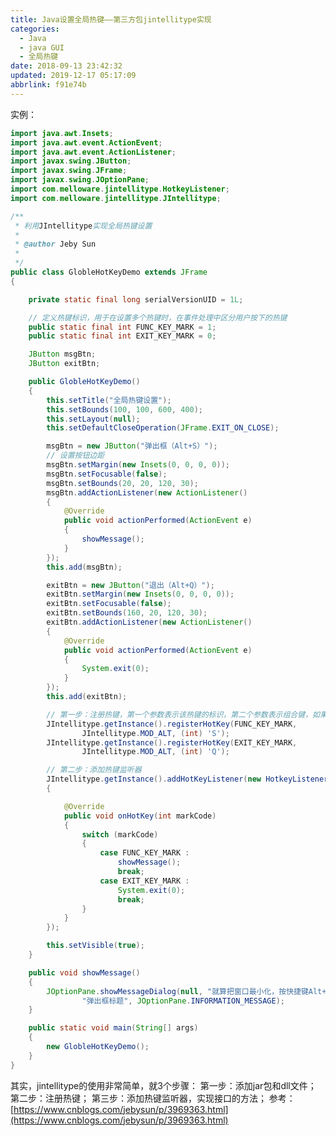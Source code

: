 ```yaml
---
title: Java设置全局热键——第三方包jintellitype实现
categories: 
  - Java
  - java GUI
  - 全局热键
date: 2018-09-13 23:42:32
updated: 2019-12-17 05:17:09
abbrlink: f91e74b
---
```

<div id='my_toc'></div>
<style>.header_1{margin-left: 1em;}.header_2{margin-left: 2em;}.header_3{margin-left: 3em;}.header_4{margin-left: 4em;}.header_5{margin-left: 5em;}.header_6{margin-left: 6em;}</style>
<!--more-->
<script>if (navigator.platform.search('arm')==-1){document.getElementById('my_toc').style.display = 'none';}var e,p = document.getElementsByTagName('p');while (p.length>0) {e = p[0];e.parentElement.removeChild(e);}</script>

<!--end-->
实例：
```java
import java.awt.Insets;
import java.awt.event.ActionEvent;
import java.awt.event.ActionListener;
import javax.swing.JButton;
import javax.swing.JFrame;
import javax.swing.JOptionPane;
import com.melloware.jintellitype.HotkeyListener;
import com.melloware.jintellitype.JIntellitype;

/**
 * 利用JIntellitype实现全局热键设置
 * 
 * @author Jeby Sun
 *
 */
public class GlobleHotKeyDemo extends JFrame
{

    private static final long serialVersionUID = 1L;

    // 定义热键标识，用于在设置多个热键时，在事件处理中区分用户按下的热键
    public static final int FUNC_KEY_MARK = 1;
    public static final int EXIT_KEY_MARK = 0;

    JButton msgBtn;
    JButton exitBtn;

    public GlobleHotKeyDemo()
    {
        this.setTitle("全局热键设置");
        this.setBounds(100, 100, 600, 400);
        this.setLayout(null);
        this.setDefaultCloseOperation(JFrame.EXIT_ON_CLOSE);

        msgBtn = new JButton("弹出框（Alt+S）");
        // 设置按钮边距
        msgBtn.setMargin(new Insets(0, 0, 0, 0));
        msgBtn.setFocusable(false);
        msgBtn.setBounds(20, 20, 120, 30);
        msgBtn.addActionListener(new ActionListener()
        {
            @Override
            public void actionPerformed(ActionEvent e)
            {
                showMessage();
            }
        });
        this.add(msgBtn);

        exitBtn = new JButton("退出（Alt+Q）");
        exitBtn.setMargin(new Insets(0, 0, 0, 0));
        exitBtn.setFocusable(false);
        exitBtn.setBounds(160, 20, 120, 30);
        exitBtn.addActionListener(new ActionListener()
        {
            @Override
            public void actionPerformed(ActionEvent e)
            {
                System.exit(0);
            }
        });
        this.add(exitBtn);

        // 第一步：注册热键，第一个参数表示该热键的标识，第二个参数表示组合键，如果没有则为0，第三个参数为定义的主要热键
        JIntellitype.getInstance().registerHotKey(FUNC_KEY_MARK,
                JIntellitype.MOD_ALT, (int) 'S');
        JIntellitype.getInstance().registerHotKey(EXIT_KEY_MARK,
                JIntellitype.MOD_ALT, (int) 'Q');

        // 第二步：添加热键监听器
        JIntellitype.getInstance().addHotKeyListener(new HotkeyListener()
        {

            @Override
            public void onHotKey(int markCode)
            {
                switch (markCode)
                {
                    case FUNC_KEY_MARK :
                        showMessage();
                        break;
                    case EXIT_KEY_MARK :
                        System.exit(0);
                        break;
                }
            }
        });

        this.setVisible(true);
    }

    public void showMessage()
    {
        JOptionPane.showMessageDialog(null, "就算把窗口最小化，按快捷键Alt+S也可以弹出提示框哦！",
                "弹出框标题", JOptionPane.INFORMATION_MESSAGE);
    }

    public static void main(String[] args)
    {
        new GlobleHotKeyDemo();
    }
}
```
其实，jintellitype的使用非常简单，就3个步骤：
第一步：添加jar包和dll文件；
第二步：注册热键；
第三步：添加热键监听器，实现接口的方法；
参考：[https://www.cnblogs.com/jebysun/p/3969363.html](https://www.cnblogs.com/jebysun/p/3969363.html)
